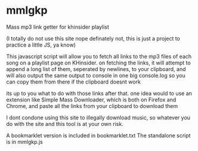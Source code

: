 # mmlgkp
Mass mp3 link getter for khinsider playlist

(I totally do not use this site nope definately not, this is just a project to practice a little JS, ya know)

This javascript script will allow you to fetch all links to the mp3 files of each song on a playlist page on KHinsider.
on fetching the links, it will attempt to append a long list of them, seperated by newlines, to your clipboard,
and will also output the same output to console in one big console.log so you can copy them from there if the clipboard doesnt work

its up to you what to do with those links after that. 
one idea would to use an extension like Simple Mass Downloader, which is both on Firefox and Chrome, and paste all the links from your clipboard to download them

I dont condone using this site to illegally download music, so whatever you do with the site and this tool is at your own risk.

A bookmarklet version is included in bookmarklet.txt
The standalone script is in mmlgkp.js


